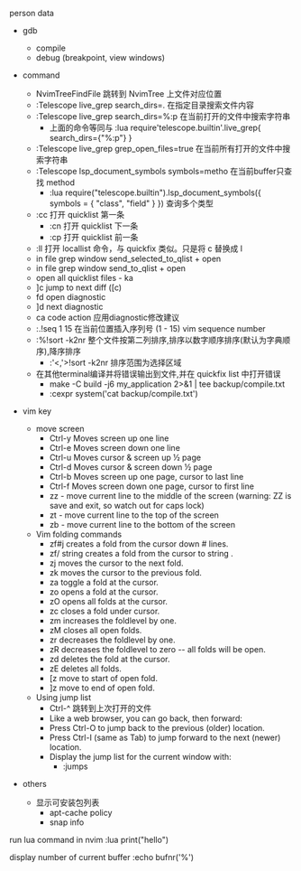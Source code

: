 person data


* gdb
    + compile
    + debug (breakpoint, view windows)

* command
    + NvimTreeFindFile 跳转到 NvimTree 上文件对应位置
    + :Telescope live_grep search_dirs=. 在指定目录搜索文件内容
    + :Telescope live_grep search_dirs=%:p 在当前打开的文件中搜索字符串
      - 上面的命令等同与 :lua require'telescope.builtin'.live_grep{ search_dirs={"%:p"} }
    + :Telescope live_grep grep_open_files=true 在当前所有打开的文件中搜索字符串
    + :Telescope lsp_document_symbols symbols=metho 在当前buffer只查找 method
      - :lua require("telescope.builtin").lsp_document_symbols({ symbols = { "class", "field" } }) 查询多个类型
    + :cc 打开 quicklist 第一条
      - :cn 打开 quicklist 下一条
      - :cp 打开 quicklist 前一条
    + :ll 打开 locallist 命令，与 quickfix 类似。只是将 c 替换成 l
    + in file grep window <M-q> send_selected_to_qlist + open
    + in file grep window <C-q> send_to_qlist + open
    + open all quicklist files - <leader>ka
    + ]c jump to next diff ([c)
    + <leader>fd open diagnostic
    + ]d next diagnostic
    + <leader>ca code action 应用diagnostic修改建议
    + :.!seq 1 15 在当前位置插入序列号 (1 - 15) vim sequence number
    + :%!sort -k2nr 整个文件按第二列排序,排序以数字顺序排序(默认为字典顺序),降序排序
        - :'<,'>!sort -k2nr  排序范围为选择区域
    + 在其他terminal编译并将错误输出到文件,并在 quickfix list 中打开错误
        - make -C build -j6 my_application 2>&1 | tee backup/compile.txt
        - :cexpr system('cat backup/compile.txt')


* vim key
    + move screen
        - Ctrl-y Moves screen up one line
        - Ctrl-e Moves screen down one line
        - Ctrl-u Moves cursor & screen up ½ page
        - Ctrl-d Moves cursor & screen down ½ page
        - Ctrl-b Moves screen up one page, cursor to last line
        - Ctrl-f Moves screen down one page, cursor to first line
        - zz - move current line to the middle of the screen (warning: ZZ is save and exit, so watch out for caps lock)
        - zt - move current line to the top of the screen
        - zb - move current line to the bottom of the screen
    + Vim folding commands
        - zf#j creates a fold from the cursor down # lines.
        - zf/ string creates a fold from the cursor to string .
        - zj moves the cursor to the next fold.
        - zk moves the cursor to the previous fold.
        - za toggle a fold at the cursor.
        - zo opens a fold at the cursor.
        - zO opens all folds at the cursor.
        - zc closes a fold under cursor. 
        - zm increases the foldlevel by one.
        - zM closes all open folds.
        - zr decreases the foldlevel by one.
        - zR decreases the foldlevel to zero -- all folds will be open.
        - zd deletes the fold at the cursor.
        - zE deletes all folds.
        - [z move to start of open fold.
        - ]z move to end of open fold.
    + Using jump list
        - Ctrl-^ 跳转到上次打开的文件
        - Like a web browser, you can go back, then forward:
        - Press Ctrl-O to jump back to the previous (older) location.
        - Press Ctrl-I (same as Tab) to jump forward to the next (newer) location.
        - Display the jump list for the current window with:
            + :jumps

* others
    + 显示可安装包列表
        - apt-cache policy <package name>
        - snap info <package name>

run lua command in nvim
:lua print("hello")

display number of current buffer
:echo bufnr('%')






